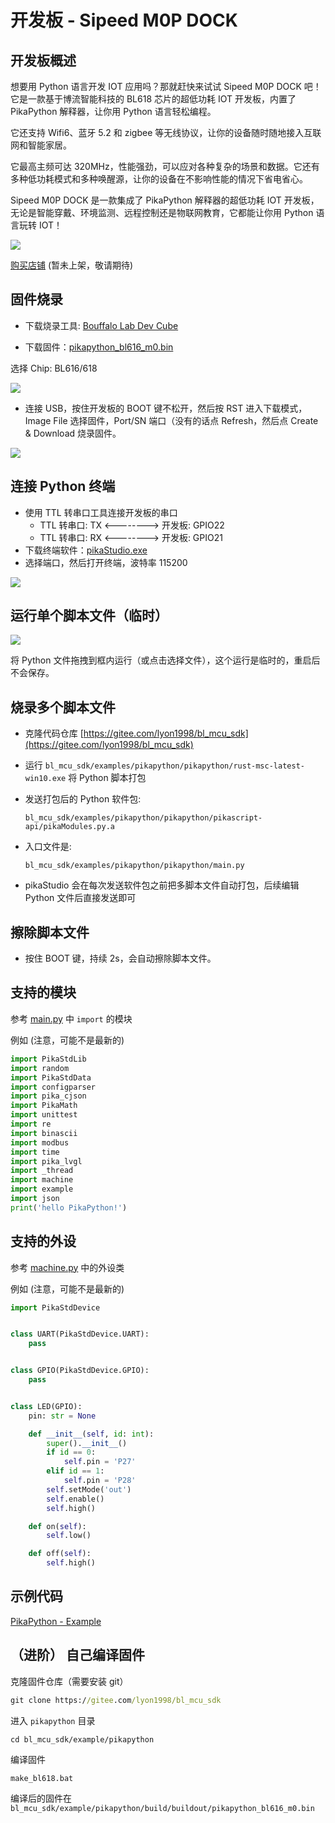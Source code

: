 # 开发板 - Sipeed M0P DOCK

## 开发板概述

想要用 Python 语言开发 IOT 应用吗？那就赶快来试试 Sipeed M0P DOCK 吧！它是一款基于博流智能科技的 BL618 芯片的超低功耗 IOT 开发板，内置了 PikaPython 解释器，让你用 Python 语言轻松编程。

它还支持 Wifi6、蓝牙 5.2 和 zigbee 等无线协议，让你的设备随时随地接入互联网和智能家居。

它最高主频可达 320MHz，性能强劲，可以应对各种复杂的场景和数据。它还有多种低功耗模式和多种唤醒源，让你的设备在不影响性能的情况下省电省心。

Sipeed M0P DOCK 是一款集成了 PikaPython 解释器的超低功耗 IOT 开发板，无论是智能穿戴、环境监测、远程控制还是物联网教育，它都能让你用 Python 语言玩转 IOT！

![](assets/image-20230307162755026.png)

[购买店铺](https://shop362018057.taobao.com/) (暂未上架，敬请期待)

## 固件烧录

- 下载烧录工具: [Bouffalo Lab Dev Cube](https://gitee.com/Lyon1998/pikapython/attach_files/1322074/download)

- 下载固件：[pikapython_bl616_m0.bin](https://gitee.com/Lyon1998/pikapython/attach_files/1319192/download)

选择 Chip: BL616/618

![](assets/image-20230220235021534.png)



- 连接 USB，按住开发板的 BOOT 键不松开，然后按 RST 进入下载模式，Image File 选择固件，Port/SN 端口（没有的话点 Refresh，然后点 Create & Download 烧录固件。

![](assets/image-20230220235401746.png)

## 连接 Python 终端

- 使用 TTL 转串口工具连接开发板的串口
  - TTL 转串口: TX <--------> 开发板: GPIO22
  - TTL 转串口: RX <--------> 开发板: GPIO21
- 下载终端软件：[pikaStudio.exe](https://gitee.com/Lyon1998/pikapython/attach_files/1285327/download)
- 选择端口，然后打开终端，波特率 115200

![](assets/image-20230220235936917.png)

## 运行单个脚本文件（临时）

![](assets/image-20230221000046721.png)

将 Python 文件拖拽到框内运行（或点击选择文件），这个运行是临时的，重启后不会保存。

## 烧录多个脚本文件

- 克隆代码仓库 [https://gitee.com/lyon1998/bl_mcu_sdk](https://gitee.com/lyon1998/bl_mcu_sdk)

- 运行 `bl_mcu_sdk/examples/pikapython/pikapython/rust-msc-latest-win10.exe` 将 Python 脚本打包

- 发送打包后的 Python 软件包: 
  
  `bl_mcu_sdk/examples/pikapython/pikapython/pikascript-api/pikaModules.py.a`

- 入口文件是:

  `bl_mcu_sdk/examples/pikapython/pikapython/main.py`

- pikaStudio 会在每次发送软件包之前把多脚本文件自动打包，后续编辑 Python 文件后直接发送即可

## 擦除脚本文件

- 按住 BOOT 键，持续 2s，会自动擦除脚本文件。

## 支持的模块

参考 [main.py](https://gitee.com/lyon1998/bl_mcu_sdk/blob/master/examples/pikapython/pikapython/main.py) 中 `import` 的模块

例如 (注意，可能不是最新的)
``` python
import PikaStdLib
import random
import PikaStdData
import configparser
import pika_cjson
import PikaMath
import unittest
import re
import binascii
import modbus
import time
import pika_lvgl
import _thread
import machine
import example
import json
print('hello PikaPython!')
```

## 支持的外设

参考 [machine.py](https://gitee.com/lyon1998/bl_mcu_sdk/blob/master/examples/pikapython/pikapython/machine.py) 中的外设类

例如 (注意，可能不是最新的)
``` python
import PikaStdDevice


class UART(PikaStdDevice.UART):
    pass


class GPIO(PikaStdDevice.GPIO):
    pass


class LED(GPIO):
    pin: str = None

    def __init__(self, id: int):
        super().__init__()
        if id == 0:
            self.pin = 'P27'
        elif id == 1:
            self.pin = 'P28'
        self.setMode('out')
        self.enable()
        self.high()

    def on(self):
        self.low()

    def off(self):
        self.high()
```

## 示例代码

[PikaPython - Example](https://gitee.com/Lyon1998/pikapython/tree/master/examples)



## （进阶） 自己编译固件

克隆固件仓库（需要安装 git）

```bat
git clone https://gitee.com/lyon1998/bl_mcu_sdk
```

进入 `pikapython` 目录

```
cd bl_mcu_sdk/example/pikapython
```

编译固件

```
make_bl618.bat
```

编译后的固件在`bl_mcu_sdk/example/pikapython/build/buildout/pikapython_bl616_m0.bin`
